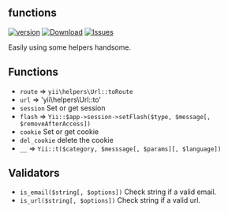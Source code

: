 functions
------
[![version](https://img.shields.io/packagist/v/light/functions.svg?style=flat-square)](https://packagist.org/packages/light/functions)
[![Download](https://img.shields.io/packagist/dt/light/functions.svg?style=flat-square)](https://packagist.org/packages/light/functions)
[![Issues](https://img.shields.io/github/issues/lichunqiang/functions.svg?style=flat-square)](https://github.com/lichunqiang/functions/issues)

Easily using some helpers handsome.


## Functions

* `route` => `yii\helpers\Url::toRoute`
* `url` => 'yii\helpers\Url::to'
* `session` Set or get session
* `flash` => `Yii::$app->session->setFlash($type, $message[, $removeAfterAccess])`
* `cookie` Set or get cookie
* `del_cookie` delete the cookie
* `__` => `Yii::t($category, $messsage[, $params][, $language])`


## Validators

* `is_email($string[, $options])` Check string if a valid email.
* `is_url($string[, $options])` Check string if a valid url.

